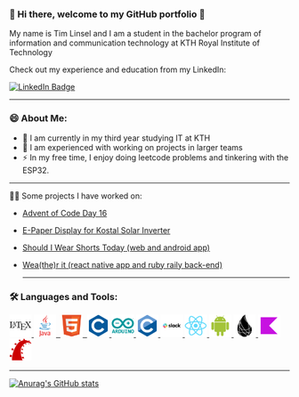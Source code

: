 
### 👋 Hi there, welcome to my GitHub portfolio 👋
My name is Tim Linsel and I am a student in the bachelor program of information and communication technology at KTH Royal Institute of Technology

Check out my experience and education from my LinkedIn:


<div id="badges">
  <a href="https://www.linkedin.com/in/tim-linsel/">
    <img src="https://img.shields.io/badge/LinkedIn-blue?style=for-the-badge&logo=linkedin&logoColor=white" alt="LinkedIn Badge"/>
  </a>
<div align="center">
</div>

 ---

### :smile: About Me:
  - 🌱 I am currently in my third year studying IT at KTH
  - 💬 I am experienced with working on projects in larger teams
  - ⚡ In my free time, I enjoy doing leetcode problems and tinkering with the ESP32.
  
  ---
👨‍💻 Some projects I have worked on:
- [ Advent of Code Day 16 ](https://github.com/sonnenpelzx/AdventOfCode2022Day16)
- [ E-Paper Display for Kostal Solar Inverter](https://github.com/sonnenpelzx/E-Paper-Display-for-Kostal-Solar-Inverter)
- [Should I Wear Shorts Today (web and android app)](https://github.com/ID2216group8)
- [Wea(the)r it (react native app and ruby raily back-end)](https://github.com/SierraWeatherApp)


  ---
### :hammer_and_wrench: Languages and Tools:
  <div>
    <a href="https://www.latex-project.org/">
    <img src="https://github.com/devicons/devicon/blob/master/icons/latex/latex-original.svg" title="LaTeX" **alt="Latex" width="40" height="40"/>
  <a href="https://www.java.com/en/">
    <img src="https://github.com/devicons/devicon/blob/master/icons/java/java-original-wordmark.svg" title="Java" alt="Java" width="40" height="40"/>&nbsp;
  <a href="https://html.com/html5/">
    <img src="https://github.com/devicons/devicon/blob/master/icons/html5/html5-original.svg" title="HTML5" alt="HTML" width="40" height="40"/>&nbsp;
    <img src="https://github.com/devicons/devicon/blob/master/icons/c/c-plain.svg" title="Atom" **alt="Atom" width="40" height="40"/>
  <a href="https://www.arduino.cc/">
    <img src="https://github.com/devicons/devicon/blob/master/icons/arduino/arduino-original-wordmark.svg" title="Arduino" **alt="Arduino" width="40" height="40"/>
  <a href="https://www.cprogramming.com/">
    <img src="https://github.com/devicons/devicon/blob/master/icons/c/c-original.svg" title="C Programming Language" **alt="C" width="40" height="40"/>
  <a href="https://slack.com/">
    <img src="https://github.com/devicons/devicon/blob/master/icons/slack/slack-original-wordmark.svg" title="Slack Workspace" **alt="Slack" width="40" height="40"/>
     <a href="https://reactnative.dev/">
    <img src="https://github.com/devicons/devicon/blob/master/icons/react/react-original.svg" title="React Native" **alt="Slack" width="40" height="40"/>
       <a href="https://www.android.com/">
    <img src="https://github.com/devicons/devicon/blob/master/icons/android/android-plain.svg" title="React Native" **alt="Slack" width="40" height="40"/>
    <a href="https://elixir-lang.org/">
 <img src="https://github.com/devicons/devicon/blob/master/icons/elixir/elixir-plain.svg" title="React Native" **alt="Slack" width="40" height="40"/>
      <a href="https://kotlinlang.org/">
 <img src="https://github.com/devicons/devicon/blob/master/icons/kotlin/kotlin-plain.svg" title="React Native" **alt="Slack" width="40" height="40"/>
 <a href="https://rubyonrails.org/">
 <img src="https://github.com/devicons/devicon/blob/master/icons/rails/rails-plain.svg" title="React Native" **alt="Slack" width="40" height="40"/>

 
  ---

[![Anurag's GitHub stats](https://github-readme-stats.vercel.app/api?username=sonnenpelzx)](https://github.com/anuraghazra/github-readme-stats)



